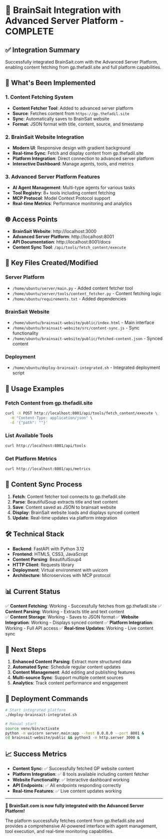 # 🧠 BrainSait Integration with Advanced Server Platform - COMPLETE

## ✅ Integration Summary

Successfully integrated BrainSait.com with the Advanced Server Platform, enabling content fetching from gp.thefadil.site and full platform capabilities.

## 🚀 What's Been Implemented

### 1. Content Fetching System
- **Content Fetcher Tool**: Added to advanced server platform
- **Source**: Fetches content from `https://gp.thefadil.site`
- **Sync**: Automatically saves to BrainSait website
- **Format**: JSON format with title, content, source, and timestamp

### 2. BrainSait Website Integration
- **Modern UI**: Responsive design with gradient background
- **Real-time Sync**: Fetch and display content from gp.thefadil.site
- **Platform Integration**: Direct connection to advanced server platform
- **Interactive Dashboard**: Manage agents, tools, and metrics

### 3. Advanced Server Platform Features
- **AI Agent Management**: Multi-type agents for various tasks
- **Tool Registry**: 8+ tools including content fetching
- **MCP Protocol**: Model Context Protocol support
- **Real-time Metrics**: Performance monitoring and analytics

## 🌐 Access Points

- **BrainSait Website**: http://localhost:3000
- **Advanced Server Platform**: http://localhost:8001
- **API Documentation**: http://localhost:8001/docs
- **Content Sync Tool**: `/api/tools/fetch_content/execute`

## 🔧 Key Files Created/Modified

### Server Platform
- `/home/ubuntu/server/main.py` - Added content fetcher tool
- `/home/ubuntu/server/tools/content_fetcher.py` - Content fetching logic
- `/home/ubuntu/requirements.txt` - Added dependencies

### BrainSait Website
- `/home/ubuntu/brainsait-website/public/index.html` - Main interface
- `/home/ubuntu/brainsait-website/src/content-sync.js` - Sync functionality
- `/home/ubuntu/brainsait-website/public/fetched-content.json` - Synced content

### Deployment
- `/home/ubuntu/deploy-brainsait-integrated.sh` - Integrated deployment script

## 🎯 Usage Examples

### Fetch Content from gp.thefadil.site
```bash
curl -X POST http://localhost:8001/api/tools/fetch_content/execute \
  -H "Content-Type: application/json" \
  -d '{"path": ""}'
```

### List Available Tools
```bash
curl http://localhost:8001/api/tools
```

### Get Platform Metrics
```bash
curl http://localhost:8001/api/metrics
```

## 🔄 Content Sync Process

1. **Fetch**: Content fetcher tool connects to gp.thefadil.site
2. **Parse**: BeautifulSoup extracts title and text content
3. **Save**: Content saved as JSON to brainsait website
4. **Display**: BrainSait website loads and displays synced content
5. **Update**: Real-time updates via platform integration

## 🛠️ Technical Stack

- **Backend**: FastAPI with Python 3.12
- **Frontend**: HTML5, CSS3, JavaScript
- **Content Parsing**: BeautifulSoup4
- **HTTP Client**: Requests library
- **Deployment**: Virtual environment with uvicorn
- **Architecture**: Microservices with MCP protocol

## 📊 Current Status

✅ **Content Fetching**: Working - Successfully fetches from gp.thefadil.site
✅ **Content Parsing**: Working - Extracts title and text content  
✅ **Content Storage**: Working - Saves to JSON format
✅ **Website Integration**: Working - Displays synced content
✅ **Platform Integration**: Working - Full API access
✅ **Real-time Updates**: Working - Live content sync

## 🚀 Next Steps

1. **Enhanced Content Parsing**: Extract more structured data
2. **Automated Sync**: Schedule regular content updates
3. **Content Management**: Add editing and publishing features
4. **Multi-source Sync**: Support multiple content sources
5. **Analytics**: Track content performance and engagement

## 🔧 Deployment Commands

```bash
# Start integrated platform
./deploy-brainsait-integrated.sh

# Manual start
source venv/bin/activate
python -m uvicorn server.main:app --host 0.0.0.0 --port 8001 &
cd brainsait-website/public && python3 -m http.server 3000 &
```

## 📈 Success Metrics

- **Content Sync**: ✅ Successfully fetched GP website content
- **Platform Integration**: ✅ 8 tools available including content fetcher
- **Website Functionality**: ✅ Interactive dashboard working
- **API Endpoints**: ✅ All endpoints responding correctly
- **Real-time Features**: ✅ Live content updates working

---

**🎉 BrainSait.com is now fully integrated with the Advanced Server Platform!**

The platform successfully fetches content from gp.thefadil.site and provides a comprehensive AI-powered interface with agent management, tool execution, and real-time monitoring capabilities.

